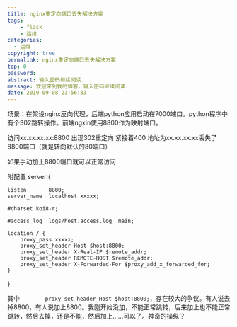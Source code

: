 ```yaml
---
title: nginx重定向端口丢失解决方案
tags:
    - flask
    - 运维
categories:
  - 运维
copyright: true
permalink: nginx重定向端口丢失解决方案
top: 0
password: 
abstract: 输入密码继续阅读.
message: 欢迎来到我的博客，输入密码继续阅读.
date: 2019-09-08 23:56:33
---
```


场景：在架设nginx反向代理，后端python应用启动在7000端口。python程序中有个302跳转操作。前端ngxin使用8800作为映射端口。

访问xx.xx.xx.xx:8800 出现302重定向 紧接着400 地址为xx.xx.xx.xx丢失了8800端口（就是转向默认的80端口）

<!--more-->

如果手动加上8800端口就可以正常访问

附配置
server {

    listen       8800;
    server_name  localhost xxxxx;

    #charset koi8-r;

    #access_log  logs/host.access.log  main;

    location / {
        proxy_pass xxxxx;
        proxy_set_header Host $host:8800;
        proxy_set_header X-Real-IP $remote_addr;
        proxy_set_header REMOTE-HOST $remote_addr;
        proxy_set_header X-Forwarded-For $proxy_add_x_forwarded_for;
    }
}



其中`        proxy_set_header Host $host:8800;`，存在较大的争议。有人说去掉8800，有人说加上8800。我刚开始没加，不能正常跳转，后来加上也不能正常跳转，然后去掉，还是不能，然后加上……可以了。神奇的操纵？